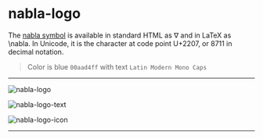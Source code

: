# nabla-logo

The [nabla symbol](https://en.wikipedia.org/wiki/Nabla_symbol) is available in standard HTML as &nabla; and in LaTeX as \nabla. In Unicode, it is the character at code point U+2207, or 8711 in decimal notation.

>Color is blue `00aad4ff` with text `Latin Modern Mono Caps`

---

![nabla-logo](http://albandrieu.com/nabla/index/assets/nabla/nabla-2.png)

![nabla-logo-text](http://albandrieu.com/nabla/index/assets/nabla/nabla-3.png)

![nabla-logo-icon](http://albandrieu.com/nabla/index/assets/nabla/nabla-4.png)

***
